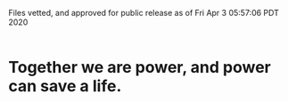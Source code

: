 Files vetted, and approved for public release as of Fri Apr  3 05:57:06 PDT 2020<br><br><h1>Together we are power, and power can save a life.</h1>
